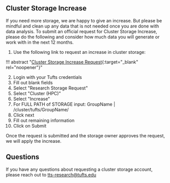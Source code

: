 ## Cluster Storage Increase

If you need more storage, we are happy to give an increase. But please be mindful and clean up any data that is not needed once you are done with data analysis. To submit an official request for Cluster Storage Increase, please do the following and consider how much data you will generate or work with in the next 12 months.

1. Use the following link to request an increase in cluster storage:

!!! abstract "[Cluster Storage Increase Request](https://tufts.qualtrics.com/jfe/form/SV_5bUmpFT0IXeyEfj){:target="_blank" rel="noopener"}"

2. Login with your Tufts credentials
3. Fill out blank fields
4. Select "Research Storage Request"
5. Select "Cluster (HPC)"
6. Select "Increase"
7. For FULL PATH of STORAGE input: GroupName | /cluster/tufts/GroupName/
8. Click next
9. Fill out remaining information
10. Click on Submit 

Once the request is submitted and the storage owner approves the request, we will apply the increase.

## Questions

If you have any questions about requesting a cluster storage account, please reach out to [tts-research@tufts.edu](tts-research@tufts.edu)
